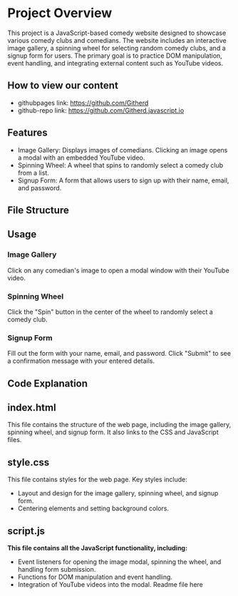 # Project Overview

This project is a JavaScript-based comedy website designed to showcase various comedy clubs and comedians. The website includes an interactive image gallery, a spinning wheel for selecting random comedy clubs, and a signup form for users. The primary goal is to practice DOM manipulation, event handling, and integrating external content such as YouTube videos.

## How to view our content

- githubpages link: <https://github.com/Githerd>
- github-repo link: <https://github.com/Githerd.javascript.io>

## Features

- Image Gallery: Displays images of comedians. Clicking an image opens a modal with an embedded YouTube video.
- Spinning Wheel: A wheel that spins to randomly select a comedy club from a list.
- Signup Form: A form that allows users to sign up with their name, email, and password.

## File Structure

## Usage

### Image Gallery

Click on any comedian's image to open a modal window with their YouTube video.

### Spinning Wheel

Click the "Spin" button in the center of the wheel to randomly select a comedy club.

### Signup Form

Fill out the form with your name, email, and password.
Click "Submit" to see a confirmation message with your entered details.

## Code Explanation

## index.html

This file contains the structure of the web page, including the image gallery, spinning wheel, and signup form. It also links to the CSS and JavaScript files.

## style.css

This file contains styles for the web page. Key styles include:

- Layout and design for the image gallery, spinning wheel, and signup form.
- Centering elements and setting background colors.

## script.js

**This file contains all the JavaScript functionality, including:**

- Event listeners for opening the image modal, spinning the wheel, and handling form submission.
- Functions for DOM manipulation and event handling.
- Integration of YouTube videos into the modal.
Readme file here
